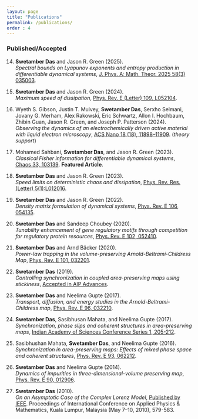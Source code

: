 ```yaml
---
layout: page
title: "Publications"
permalink: /publications/
order : 4 
---
```


### Published/Accepted

14. **Swetamber Das** and Jason R. Green (2025).  
    *Spectral bounds on Lyapunov exponents and entropy production in differentiable dynamical systems*, [J. Phys. A: Math. Theor. 2025 58(3) 035003](https://iopscience.iop.org/article/10.1088/1751-8121/ad8f06).

13. **Swetamber Das** and Jason R. Green (2024).  
    *Maximum speed of dissipation*,  [Phys. Rev. E (Letter) 109, L052104](https://journals.aps.org/pre/abstract/10.1103/PhysRevE.109.L052104).

12. Wyeth S. Gibson, Justin T. Mulvey, **Swetamber Das**, Serxho Selmani, Jovany G. Merham, Alex Rakowski, Eric Schwartz, Allon I. Hochbaum, Zhibin Guan, Jason R. Green, and Joseph P. Patterson (2024).  
    *Observing the dynamics of an electrochemically driven active material with liquid electron microscopy*,
    [ACS Nano 18 (18), 11898–11909](https://pubs.acs.org/doi/full/10.1021/acsnano.4c01524). (*theory support*)

11. Mohamed Sahbani, **Swetamber Das**, and Jason R. Green (2023).  
    *Classical Fisher information for differentiable dynamical systems*, [Chaos 33, 103139](https://pubs.aip.org/aip/cha/article/33/10/103139/2918637/Classical-Fisher-information-for-differentiable). **Featured Article**.

10. **Swetamber Das** and Jason R. Green (2023).  
    *Speed limits on deterministic chaos and dissipation*, [Phys. Rev. Res. (Letter) 5(1):L012016](https://journals.aps.org/prresearch/abstract/10.1103/PhysRevResearch.5.L012016).

9. **Swetamber Das** and Jason R. Green (2022).  
    *Density matrix formulation of dynamical systems*, [Phys. Rev. E 106, 054135](https://journals.aps.org/pre/abstract/10.1103/PhysRevE.106.054135).

8. **Swetamber Das** and Sandeep Choubey (2020).  
    *Tunability enhancement of gene regulatory motifs through competition for regulatory protein resources*, [Phys. Rev. E 102, 052410](https://journals.aps.org/pre/abstract/10.1103/PhysRevE.102.052410).

7. **Swetamber Das** and Arnd Bäcker (2020).  
    *Power-law trapping in the volume-preserving Arnold-Beltrami-Childress Map*, [Phys. Rev. E 101, 032201](https://journals.aps.org/pre/abstract/10.1103/PhysRevE.101.032201).

6. **Swetamber Das** (2019).  
    *Controlling synchronization in coupled area-preserving maps using stickiness*, [Accepted in AIP Advances](https://arxiv.org/abs/1810.01364).

5. **Swetamber Das** and Neelima Gupte (2017).  
    *Transport, diffusion, and energy studies in the Arnold-Beltrami-Childress map*, [Phys. Rev. E 96, 032210](https://doi.org/10.1103/PhysRevE.96.032210).

4. **Swetamber Das**, Sasibhusan Mahata, and Neelima Gupte (2017).  
    *Synchronization, phase slips and coherent structures in area-preserving maps*, [Indian Academy of Sciences Conference Series 1, 205-212](https://www.ias.ac.in/describe/article/conf/001/01/0205-0212).

3. Sasibhushan Mahata, **Swetamber Das**, and Neelima Gupte (2016).  
    *Synchronization in area-preserving maps: Effects of mixed phase space and coherent structures*, [Phys. Rev. E 93, 062212](https://doi.org/10.1103/PhysRevE.93.062212).

2. **Swetamber Das** and Neelima Gupte (2014).  
    *Dynamics of impurities in three-dimensional-volume preserving map*, [Phys. Rev. E 90, 012906](https://doi.org/10.1103/PhysRevE.90.012906).

1. **Swetamber Das** (2010).  
    *On an Asymptotic Case of the Complex Lorenz Model*, [Published by IEEE](https://ieeexplore.ieee.org/document/5489582). Proceedings of International Conference on Applied Physics & Mathematics, Kuala Lumpur, Malaysia (May 7–10, 2010), 579-583.
